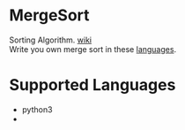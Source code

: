 # MergeSort

Sorting Algorithm. [wiki](https://en.wikipedia.org/wiki/Merge_sort) <br>
Write you own merge sort in these [languages](https://en.wikipedia.org/wiki/List_of_programming_languages).

# Supported Languages
- python3
- 
